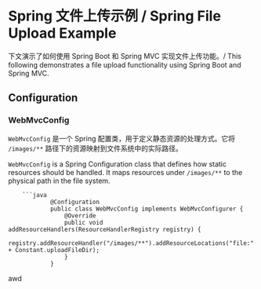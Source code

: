 # Spring 文件上传示例 / Spring File Upload Example
下文演示了如何使用 Spring Boot 和 Spring MVC 实现文件上传功能。/ This following demonstrates a file upload functionality using Spring Boot and Spring MVC.

## Configuration

### WebMvcConfig

`WebMvcConfig` 是一个 Spring 配置类，用于定义静态资源的处理方式。它将 `/images/**` 路径下的资源映射到文件系统中的实际路径。

`WebMvcConfig` is a Spring Configuration class that defines how static resources should be handled. It maps resources under `/images/**` to the physical path in the file system.

        ```java
                @Configuration
                public class WebMvcConfig implements WebMvcConfigurer {
                    @Override
                    public void addResourceHandlers(ResourceHandlerRegistry registry) {
                        registry.addResourceHandler("/images/**").addResourceLocations("file:" + Constant.uploadFileDir);
                    }
                }
awd
